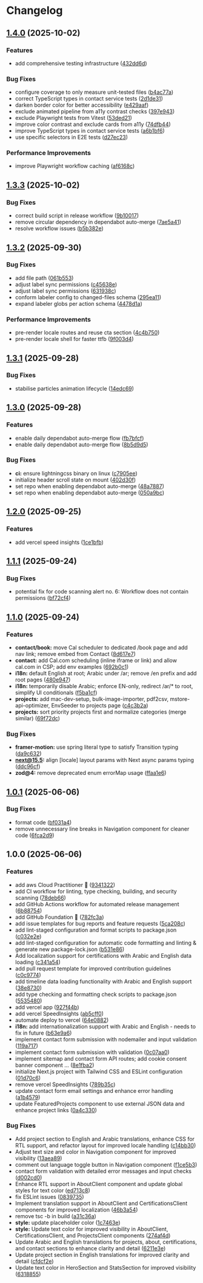 # Changelog

## [1.4.0](https://github.com/salemaljebaly/portfolio/compare/v1.3.3...v1.4.0) (2025-10-02)


### Features

* add comprehensive testing infrastructure ([432dd6d](https://github.com/salemaljebaly/portfolio/commit/432dd6d4910892686ad74b10baa322e41da51e2e))


### Bug Fixes

* configure coverage to only measure unit-tested files ([b4ac77a](https://github.com/salemaljebaly/portfolio/commit/b4ac77a8a3b4a6318a3f54fec858507d12f36e38))
* correct TypeScript types in contact service tests ([2d1de31](https://github.com/salemaljebaly/portfolio/commit/2d1de319fda2f56cddd09ef9c5441cf2d1af7a56))
* darken border color for better accessibility ([e429aaf](https://github.com/salemaljebaly/portfolio/commit/e429aaff4352e826cfcdfc066df6ff426da0a5e7))
* exclude animated pipeline from a11y contrast checks ([397e943](https://github.com/salemaljebaly/portfolio/commit/397e9431699296a0843902d1380954a25954711d))
* exclude Playwright tests from Vitest ([53ded21](https://github.com/salemaljebaly/portfolio/commit/53ded21bbd30fafafb7b7564a2f523720478fcab))
* improve color contrast and exclude cards from a11y ([74dfb44](https://github.com/salemaljebaly/portfolio/commit/74dfb443f0673439d6c87554aefd057144572d05))
* improve TypeScript types in contact service tests ([a6b1bf6](https://github.com/salemaljebaly/portfolio/commit/a6b1bf64a7fc7e2b617a75236d97319b53006ea2))
* use specific selectors in E2E tests ([d27ec23](https://github.com/salemaljebaly/portfolio/commit/d27ec23349a15d717cb79a2d9d124b87c74ab4a8))


### Performance Improvements

* improve Playwright workflow caching ([af6168c](https://github.com/salemaljebaly/portfolio/commit/af6168c06aeab0d5b91edd47da97611e236c49da))

## [1.3.3](https://github.com/salemaljebaly/portfolio/compare/v1.3.2...v1.3.3) (2025-10-02)


### Bug Fixes

* correct build script in release workflow ([9b10017](https://github.com/salemaljebaly/portfolio/commit/9b100173a524c41819111686d2de9236ebf56fb8))
* remove circular dependency in dependabot auto-merge ([7ae5a41](https://github.com/salemaljebaly/portfolio/commit/7ae5a41d25bdc0881706895e004e1e45af798aac))
* resolve workflow issues ([b5b382e](https://github.com/salemaljebaly/portfolio/commit/b5b382e7aaf178dceeffc72c857977d415cede38))

## [1.3.2](https://github.com/salemaljebaly/portfolio/compare/v1.3.1...v1.3.2) (2025-09-30)


### Bug Fixes

* add file path ([061b553](https://github.com/salemaljebaly/portfolio/commit/061b55365988c1ca59bf81ca5b7b8e7b6c66ab7e))
* adjust label sync permissions ([c45638e](https://github.com/salemaljebaly/portfolio/commit/c45638e4526ff51194b15e750332fd3f5cdf576e))
* adjust label sync permissions ([631938c](https://github.com/salemaljebaly/portfolio/commit/631938cc2f96b8f5a6d57af71fa57ad25bf821b9))
* conform labeler config to changed-files schema ([295ea11](https://github.com/salemaljebaly/portfolio/commit/295ea11f5821b38b81f97a4fc110b29789c78655))
* expand labeler globs per action schema ([4478d1a](https://github.com/salemaljebaly/portfolio/commit/4478d1a8f216a75958427fe2129be807f1a6951d))


### Performance Improvements

* pre-render locale routes and reuse cta section ([4c4b750](https://github.com/salemaljebaly/portfolio/commit/4c4b750e4c49591f22b1dd6fe826eefde3c81417))
* pre-render locale shell for faster ttfb ([9f003d4](https://github.com/salemaljebaly/portfolio/commit/9f003d4553832a152515c48d84e5d708eb6a3932))

## [1.3.1](https://github.com/salemaljebaly/portfolio/compare/v1.3.0...v1.3.1) (2025-09-28)


### Bug Fixes

* stabilise particles animation lifecycle ([14edc69](https://github.com/salemaljebaly/portfolio/commit/14edc6973e5d89eb1b918c38fad8640e589ec0df))

## [1.3.0](https://github.com/salemaljebaly/portfolio/compare/v1.2.0...v1.3.0) (2025-09-28)


### Features

* enable daily dependabot auto-merge flow ([fb7bfcf](https://github.com/salemaljebaly/portfolio/commit/fb7bfcf4103a0613da265e745a10de67d7d9b0bd))
* enable daily dependabot auto-merge flow ([8b5d9d5](https://github.com/salemaljebaly/portfolio/commit/8b5d9d5ebcb773951c140153658838be0b219939))


### Bug Fixes

* **ci:** ensure lightningcss binary on linux ([c7905ee](https://github.com/salemaljebaly/portfolio/commit/c7905ee87f410a6127960ddf23a1e8343271d14d))
* initialize header scroll state on mount ([402d30f](https://github.com/salemaljebaly/portfolio/commit/402d30f38eee91aaef1cd4265fa6c0fd57fc6ae3))
* set repo when enabling dependabot auto-merge ([48a7887](https://github.com/salemaljebaly/portfolio/commit/48a78876aa1c6268d3fd6d71374359180e22b2c5))
* set repo when enabling dependabot auto-merge ([050a9bc](https://github.com/salemaljebaly/portfolio/commit/050a9bc709ed44911fb20d57be1ec4e06f0fa21f))

## [1.2.0](https://github.com/salemaljebaly/portfolio/compare/v1.1.1...v1.2.0) (2025-09-25)


### Features

* add vercel speed insights ([1ce1bfb](https://github.com/salemaljebaly/portfolio/commit/1ce1bfbca7731b0622d09979d7ab6175066b9b3c))

## [1.1.1](https://github.com/salemaljebaly/portfolio/compare/v1.1.0...v1.1.1) (2025-09-24)


### Bug Fixes

* potential fix for code scanning alert no. 6: Workflow does not contain permissions ([bf72cf4](https://github.com/salemaljebaly/portfolio/commit/bf72cf49e81d206dd29e029657d6915498bf5a5d))

## [1.1.0](https://github.com/salemaljebaly/portfolio/compare/v1.0.1...v1.1.0) (2025-09-24)

### Features

- **contact/book:** move Cal scheduler to dedicated /book page and add nav link; remove embed from Contact ([8d617e7](https://github.com/salemaljebaly/portfolio/commit/8d617e735186df7db54ca79d135b2fb88c709ea7))
- **contact:** add Cal.com scheduling (inline iframe or link) and allow cal.com in CSP; add env examples ([692b0c1](https://github.com/salemaljebaly/portfolio/commit/692b0c18e04a06ad2c7a4d39a59f1c2bb32705fe))
- **i18n:** default English at root; Arabic under /ar; remove /en prefix and add root pages ([480e947](https://github.com/salemaljebaly/portfolio/commit/480e947bff16ead5b502fd8bd7f06b12bee8b607))
- **i18n:** temporarily disable Arabic; enforce EN-only, redirect /ar/\* to root, simplify UI conditionals ([f5ba1cf](https://github.com/salemaljebaly/portfolio/commit/f5ba1cf7ecb2af7d2b54a7e0ab517da908796dc4))
- **projects:** add mac-dev-setup, bulk-image-importer, pdf2csv, mstore-api-optimizer, EnvSeeder to projects page ([c4c3b2a](https://github.com/salemaljebaly/portfolio/commit/c4c3b2a04c8d58fdda2a1af0ee864cb155ee0115))
- **projects:** sort priority projects first and normalize categories (merge similar) ([69f72dc](https://github.com/salemaljebaly/portfolio/commit/69f72dccd7b6186996e8a2ffd5270bfb07290feb))

### Bug Fixes

- **framer-motion:** use spring literal type to satisfy Transition typing ([da9c632](https://github.com/salemaljebaly/portfolio/commit/da9c632d67057bb05af102f8a30989f8e9c3087e))
- **next@15.5:** align [locale] layout params with Next async params typing ([ddc96cf](https://github.com/salemaljebaly/portfolio/commit/ddc96cfda6011854056502fd43753c4e7dab108c))
- **zod@4:** remove deprecated enum errorMap usage ([ffaa1e6](https://github.com/salemaljebaly/portfolio/commit/ffaa1e68511180e813a4ce5b69b9393ca0f90496))

## [1.0.1](https://github.com/salemaljebaly/portfolio/compare/v1.0.0...v1.0.1) (2025-06-06)

### Bug Fixes

- format code ([bf031a4](https://github.com/salemaljebaly/portfolio/commit/bf031a4d6014fd1a117eb8d4ad59e1aa9f1c6ff1))
- remove unnecessary line breaks in Navigation component for cleaner code ([6fca2d9](https://github.com/salemaljebaly/portfolio/commit/6fca2d9431ec28e83786aee29919731dafcc6701))

## 1.0.0 (2025-06-06)

### Features

- add aws Cloud Practitioner 🚀 ([9341322](https://github.com/salemaljebaly/portfolio/commit/9341322b57294507569dd313fbce28692dca6938))
- add CI workflow for linting, type checking, building, and security scanning ([78deb66](https://github.com/salemaljebaly/portfolio/commit/78deb6665d8657536bf0c406344b0ef1e0ae15f5))
- add GitHub Actions workflow for automated release management ([6b88754](https://github.com/salemaljebaly/portfolio/commit/6b88754c4dc9e979866b6273685f4ae453fe8b36))
- add GitHub Foundation 🎉 ([782fc3a](https://github.com/salemaljebaly/portfolio/commit/782fc3ae3d181deb55af1ff0aff2dbce92909265))
- add issue templates for bug reports and feature requests ([5ca208c](https://github.com/salemaljebaly/portfolio/commit/5ca208c6f8c39535442737ff613e707259d4f16e))
- add lint-staged configuration and format scripts to package.json ([c032e2e](https://github.com/salemaljebaly/portfolio/commit/c032e2e2bf70491cae1d2af58d68308b9ea427bc))
- add lint-staged configuration for automatic code formatting and linting & generate new package-lock.json ([b531e86](https://github.com/salemaljebaly/portfolio/commit/b531e8625d5d3cc6e65cb556cf1fc1c8a86eebbc))
- Add localization support for certifications with Arabic and English data loading ([c341a54](https://github.com/salemaljebaly/portfolio/commit/c341a54f6e14f97dce3a22175c479a137a8b85cf))
- add pull request template for improved contribution guidelines ([c0c9774](https://github.com/salemaljebaly/portfolio/commit/c0c9774d4933f3fc9431af639a873626d7f786f9))
- add timeline data loading functionality with Arabic and English support ([38e8730](https://github.com/salemaljebaly/portfolio/commit/38e8730d98c0edefe52fb7ca1344623ea553ed68))
- add type checking and formatting check scripts to package.json ([5535480](https://github.com/salemaljebaly/portfolio/commit/5535480824898e5fb89854723f35102b5db937e0))
- add vercel app ([927f44b](https://github.com/salemaljebaly/portfolio/commit/927f44b6c1ab9a43a075faff586f94797a47f93d))
- add vercel SpeedInsights ([ab5cff0](https://github.com/salemaljebaly/portfolio/commit/ab5cff00281d1acf863e91ac7107ba7514561bd9))
- automate deploy to vercel ([64e0882](https://github.com/salemaljebaly/portfolio/commit/64e0882ba8d3347218d3209811c7022faa65d020))
- **i18n:** add internationalization support with Arabic and English - needs to fix in future ([b63e9a6](https://github.com/salemaljebaly/portfolio/commit/b63e9a687ac0cb85d311013fee7ff4456fdfd55c))
- implement contact form submission with nodemailer and input validation ([119a717](https://github.com/salemaljebaly/portfolio/commit/119a71796eee9ec5cc70c2b4c5ca2856063d41d8))
- implement contact form submission with validation ([0c07aa0](https://github.com/salemaljebaly/portfolio/commit/0c07aa03ffa8f29ca8e45f36dceeedc303f9af44))
- implement sitemap and contact form API routes; add cookie consent banner component ... ([8e1fba2](https://github.com/salemaljebaly/portfolio/commit/8e1fba21c871a06b037fe44c09606f5ccf164e23))
- initialize Next.js project with Tailwind CSS and ESLint configuration ([01d70c6](https://github.com/salemaljebaly/portfolio/commit/01d70c6d876bb201666caa5628506226dee8b262))
- remove vercel SpeedInsights ([789b35c](https://github.com/salemaljebaly/portfolio/commit/789b35cc0ca7ba7d7478db756acd6667d040f696))
- update contact form email settings and enhance error handling ([a1b4579](https://github.com/salemaljebaly/portfolio/commit/a1b45798c5372e3c68e0293d64284b10cbff6eed))
- update FeaturedProjects component to use external JSON data and enhance project links ([0a4c330](https://github.com/salemaljebaly/portfolio/commit/0a4c330f80dc0b74bbd93bd374974e38b9d00011))

### Bug Fixes

- Add project section to English and Arabic translations, enhance CSS for RTL support, and refactor layout for improved locale handling ([c14bb30](https://github.com/salemaljebaly/portfolio/commit/c14bb30801e6053b61565445dc7e4398125637a1))
- Adjust text size and color in Navigation component for improved visibility ([13aea89](https://github.com/salemaljebaly/portfolio/commit/13aea896ab7bc1983b3ae07950e326d9246de704))
- comment out language toggle button in Navigation component ([f1ce5b3](https://github.com/salemaljebaly/portfolio/commit/f1ce5b3cf6c993ecd7a1576bd747ef9d1050d4da))
- contact form validation with detailed error messages and input checks ([d002cd0](https://github.com/salemaljebaly/portfolio/commit/d002cd0e91bba6faa5dcc82d4ef4c4500724e00f))
- Enhance RTL support in AboutClient component and update global styles for text color ([ed713c8](https://github.com/salemaljebaly/portfolio/commit/ed713c869eeae93eab2951c8c4a74fca78c5b2fd))
- fix ESLint issues ([0839735](https://github.com/salemaljebaly/portfolio/commit/0839735cda426d036c46e4488fd8475f5a986ef4))
- Implement translation support in AboutClient and CertificationsClient components for improved localization ([46b3a54](https://github.com/salemaljebaly/portfolio/commit/46b3a54bbc6b0e33f48b17169ebd1f9752f33b21))
- remove tsc -b in build ([a31c36a](https://github.com/salemaljebaly/portfolio/commit/a31c36a7bd9d650a9588df8cfdd973894d51feeb))
- **style:** update placeholder color ([1c7463e](https://github.com/salemaljebaly/portfolio/commit/1c7463e9d0076904d37ca24e1716e2118ed5fdca))
- **style:** Update text color for improved visibility in AboutClient, CertificationsClient, and ProjectsClient components ([274af4d](https://github.com/salemaljebaly/portfolio/commit/274af4d8ad717ff0e895c93e1bfaf77912a08940))
- Update Arabic and English translations for projects, about, certifications, and contact sections to enhance clarity and detail ([6211e3e](https://github.com/salemaljebaly/portfolio/commit/6211e3ef88a462ca4a9af6bfad5532f2ab1bc9c8))
- Update project section in English translations for improved clarity and detail ([cfdcf2e](https://github.com/salemaljebaly/portfolio/commit/cfdcf2e58daf15a404f09c4a7ffb1aafac5de443))
- Update text color in HeroSection and StatsSection for improved visibility ([6318855](https://github.com/salemaljebaly/portfolio/commit/6318855b9db5b618c38583b25d9b486f0f73ad67))
